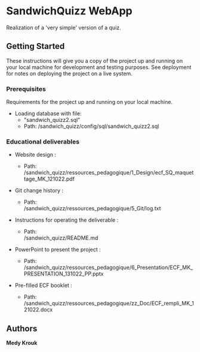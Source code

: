 # SandwichQuizz WebApp

Realization of a 'very simple' version of a quiz.

## Getting Started

These instructions will give you a copy of the project up and running on
your local machine for development and testing purposes. See deployment
for notes on deploying the project on a live system.

### Prerequisites

Requirements for the project up and running on your local machine.

- Loading database with file: 
    - "sandwich_quizz2.sql"
    - Path: /sandwich_quizz/config/sql/sandwich_quizz2.sql
  
### Educational deliverables

- Website design :
  - Path:  
    /sandwich_quizz/ressources_pedagogique/1_Design/ecf_SQ_maquettage_MK_121022.pdf

- Git change history : 
  - Path:  
    /sandwich_quizz/ressources_pedagogique/5_Git/log.txt  
    

- Instructions for operating the deliverable :
  - Path:   
    /sandwich_quizz/README.md  
    

- PowerPoint to present the project :
  - Path: /sandwich_quizz/ressources_pedagogique/6_Presentation/ECF_MK_PRESENTATION_131022_PP.pptx


- Pre-filled ECF booklet : 
  - Path:   
    /sandwich_quizz/ressources_pedagogique/zz_Doc/ECF_rempli_MK_121022.docx
    
## Authors

**Medy Krouk** 

